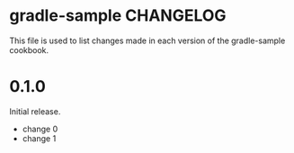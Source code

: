 # gradle-sample CHANGELOG

This file is used to list changes made in each version of the gradle-sample cookbook.

# 0.1.0

Initial release.

- change 0
- change 1

